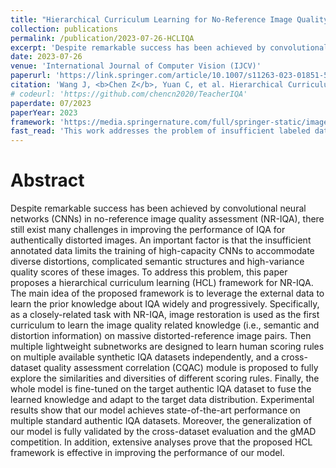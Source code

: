 ```yaml
---
title: "Hierarchical Curriculum Learning for No-Reference Image Quality Assessment"
collection: publications
permalink: /publication/2023-07-26-HCLIQA
excerpt: 'Despite remarkable success has been achieved by convolutional neural networks (CNNs) in no-reference image quality assessment (NR-IQA), there still exist many challenges in improving the performance of IQA for authentically distorted images. An important factor is that the insufficient annotated data limits the training of high-capacity CNNs to accommodate diverse distortions, complicated semantic structures and high-variance quality scores of these images. To address this problem, this paper proposes a hierarchical curriculum learning (HCL) framework for NR-IQA. The main idea of the proposed framework is to leverage the external data to learn the prior knowledge about IQA widely and progressively. Specifically, as a closely-related task with NR-IQA, image restoration is used as the first curriculum to learn the image quality related knowledge (i.e., semantic and distortion information) on massive distorted-reference image pairs. Then multiple lightweight subnetworks are designed to learn human scoring rules on multiple available synthetic IQA datasets independently, and a cross-dataset quality assessment correlation (CQAC) module is proposed to fully explore the similarities and diversities of different scoring rules. Finally, the whole model is fine-tuned on the target authentic IQA dataset to fuse the learned knowledge and adapt to the target data distribution. Experimental results show that our model achieves state-of-the-art performance on multiple standard authentic IQA datasets. Moreover, the generalization of our model is fully validated by the cross-dataset evaluation and the gMAD competition. In addition, extensive analyses prove that the proposed HCL framework is effective in improving the performance of our model.'
date: 2023-07-26
venue: 'International Journal of Computer Vision (IJCV)'
paperurl: 'https://link.springer.com/article/10.1007/s11263-023-01851-5'
citation: 'Wang J, <b>Chen Z</b>, Yuan C, et al. Hierarchical Curriculum Learning for No-Reference Image Quality Assessment[J]. International Journal of Computer Vision, 2023: 1-20.<b><i>(Co-first author)</i></b>'
# codeurl: 'https://github.com/chencn2020/TeacherIQA'
paperdate: 07/2023
paperYear: 2023
framework: 'https://media.springernature.com/full/springer-static/image/art%3A10.1007%2Fs11263-023-01851-5/MediaObjects/11263_2023_1851_Fig2_HTML.png?as=webp'
fast_read: 'This work addresses the problem of insufficient labeled data for image quality assessment with the help of pre-training techniques and external data. Image semantics, distortion and human scoring rules are important knowledge related to image quality assessment. In this regard, we design basic, advanced and final courses to learn a priori knowledge about image distortion and semantics from the mapping of distorted images to HD images, a priori knowledge about human scoring from the mapping of image features to quality scores, and fine-tuning to learn distributional characteristics of target data from the target dataset, respectively. The experimental results show that the designed pre-trained model can have good prediction accuracy and generalization even when fine-tuned on small-scale labeled datasets.'
---
```


# Abstract 

Despite remarkable success has been achieved by convolutional neural networks (CNNs) in no-reference image quality assessment (NR-IQA), there still exist many challenges in improving the performance of IQA for authentically distorted images. An important factor is that the insufficient annotated data limits the training of high-capacity CNNs to accommodate diverse distortions, complicated semantic structures and high-variance quality scores of these images. To address this problem, this paper proposes a hierarchical curriculum learning (HCL) framework for NR-IQA. The main idea of the proposed framework is to leverage the external data to learn the prior knowledge about IQA widely and progressively. Specifically, as a closely-related task with NR-IQA, image restoration is used as the first curriculum to learn the image quality related knowledge (i.e., semantic and distortion information) on massive distorted-reference image pairs. Then multiple lightweight subnetworks are designed to learn human scoring rules on multiple available synthetic IQA datasets independently, and a cross-dataset quality assessment correlation (CQAC) module is proposed to fully explore the similarities and diversities of different scoring rules. Finally, the whole model is fine-tuned on the target authentic IQA dataset to fuse the learned knowledge and adapt to the target data distribution. Experimental results show that our model achieves state-of-the-art performance on multiple standard authentic IQA datasets. Moreover, the generalization of our model is fully validated by the cross-dataset evaluation and the gMAD competition. In addition, extensive analyses prove that the proposed HCL framework is effective in improving the performance of our model.

<!-- # Introduction

# Experiments


# Others

[Download paper here](https://openaccess.thecvf.com/content/ACCV2022/papers/Chen_Teacher-Guided_Learning_for_Blind_Image_Quality_Assessment_ACCV_2022_paper.pdf)

Recommended citation:
```
@inproceedings{chen2022teacher,
  title={Teacher-Guided Learning for Blind Image Quality Assessment},
  author={Chen, Zewen and Wang, Juan and Li, Bing and Yuan, Chunfeng and Xiong, Weihua and Cheng, Rui and Hu, Weiming},
  booktitle={Proceedings of the Asian Conference on Computer Vision},
  pages={2457--2474},
  year={2022}
}
``` -->